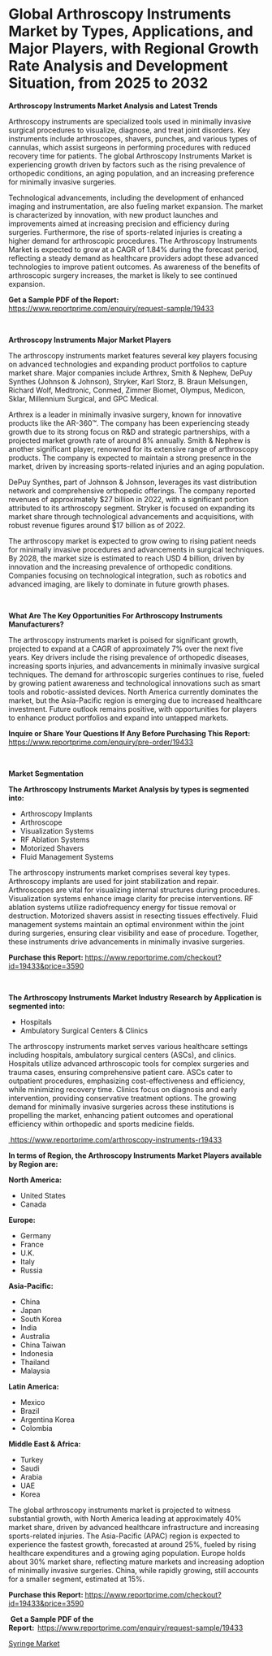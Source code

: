 <p><h1>Global Arthroscopy Instruments Market by Types, Applications, and Major Players, with Regional Growth Rate Analysis and Development Situation, from 2025 to 2032</h1></p><p><strong>Arthroscopy Instruments Market Analysis and Latest Trends</strong></p>
<p><p>Arthroscopy instruments are specialized tools used in minimally invasive surgical procedures to visualize, diagnose, and treat joint disorders. Key instruments include arthroscopes, shavers, punches, and various types of cannulas, which assist surgeons in performing procedures with reduced recovery time for patients. The global Arthroscopy Instruments Market is experiencing growth driven by factors such as the rising prevalence of orthopedic conditions, an aging population, and an increasing preference for minimally invasive surgeries. </p><p>Technological advancements, including the development of enhanced imaging and instrumentation, are also fueling market expansion. The market is characterized by innovation, with new product launches and improvements aimed at increasing precision and efficiency during surgeries. Furthermore, the rise of sports-related injuries is creating a higher demand for arthroscopic procedures. The Arthroscopy Instruments Market is expected to grow at a CAGR of 1.84% during the forecast period, reflecting a steady demand as healthcare providers adopt these advanced technologies to improve patient outcomes. As awareness of the benefits of arthroscopic surgery increases, the market is likely to see continued expansion.</p></p>
<p><strong>Get a Sample PDF of the Report:&nbsp;</strong> <a href="https://www.reportprime.com/enquiry/request-sample/19433?utm_campaign=3010&utm_medium=2&utm_source=Github&utm_content=ia&utm_term=19032025&utm_id=arthroscopy-instruments">https://www.reportprime.com/enquiry/request-sample/19433</a></p>
<p>&nbsp;</p>
<p><strong>Arthroscopy Instruments Major Market Players</strong></p>
<p><p>The arthroscopy instruments market features several key players focusing on advanced technologies and expanding product portfolios to capture market share. Major companies include Arthrex, Smith & Nephew, DePuy Synthes (Johnson & Johnson), Stryker, Karl Storz, B. Braun Melsungen, Richard Wolf, Medtronic, Conmed, Zimmer Biomet, Olympus, Medicon, Sklar, Millennium Surgical, and GPC Medical.</p><p>Arthrex is a leader in minimally invasive surgery, known for innovative products like the AR-360™. The company has been experiencing steady growth due to its strong focus on R&D and strategic partnerships, with a projected market growth rate of around 8% annually. Smith & Nephew is another significant player, renowned for its extensive range of arthroscopy products. The company is expected to maintain a strong presence in the market, driven by increasing sports-related injuries and an aging population.</p><p>DePuy Synthes, part of Johnson & Johnson, leverages its vast distribution network and comprehensive orthopedic offerings. The company reported revenues of approximately $27 billion in 2022, with a significant portion attributed to its arthroscopy segment. Stryker is focused on expanding its market share through technological advancements and acquisitions, with robust revenue figures around $17 billion as of 2022.</p><p>The arthroscopy market is expected to grow owing to rising patient needs for minimally invasive procedures and advancements in surgical techniques. By 2028, the market size is estimated to reach USD 4 billion, driven by innovation and the increasing prevalence of orthopedic conditions. Companies focusing on technological integration, such as robotics and advanced imaging, are likely to dominate in future growth phases.</p></p>
<p>&nbsp;</p>
<p><strong>What Are The Key Opportunities For Arthroscopy Instruments Manufacturers?</strong></p>
<p><p>The arthroscopy instruments market is poised for significant growth, projected to expand at a CAGR of approximately 7% over the next five years. Key drivers include the rising prevalence of orthopedic diseases, increasing sports injuries, and advancements in minimally invasive surgical techniques. The demand for arthroscopic surgeries continues to rise, fueled by growing patient awareness and technological innovations such as smart tools and robotic-assisted devices. North America currently dominates the market, but the Asia-Pacific region is emerging due to increased healthcare investment. Future outlook remains positive, with opportunities for players to enhance product portfolios and expand into untapped markets.</p></p>
<p><strong>Inquire or Share Your Questions If Any Before Purchasing This Report:</strong> <a href="https://www.reportprime.com/enquiry/pre-order/19433?utm_campaign=3010&utm_medium=2&utm_source=Github&utm_content=ia&utm_term=19032025&utm_id=arthroscopy-instruments">https://www.reportprime.com/enquiry/pre-order/19433</a></p>
<p>&nbsp;</p>
<p><strong>Market Segmentation</strong></p>
<p><strong>The Arthroscopy Instruments Market Analysis by types is segmented into:</strong></p>
<p><ul><li>Arthroscopy Implants</li><li>Arthroscope</li><li>Visualization Systems</li><li>RF Ablation Systems</li><li>Motorized Shavers</li><li>Fluid Management Systems</li></ul></p>
<p><p>The arthroscopy instruments market comprises several key types. Arthroscopy implants are used for joint stabilization and repair. Arthroscopes are vital for visualizing internal structures during procedures. Visualization systems enhance image clarity for precise interventions. RF ablation systems utilize radiofrequency energy for tissue removal or destruction. Motorized shavers assist in resecting tissues effectively. Fluid management systems maintain an optimal environment within the joint during surgeries, ensuring clear visibility and ease of procedure. Together, these instruments drive advancements in minimally invasive surgeries.</p></p>
<p><strong>Purchase this Report:&nbsp;</strong><a href="https://www.reportprime.com/checkout?id=19433&price=3590&utm_campaign=3010&utm_medium=2&utm_source=Github&utm_content=ia&utm_term=19032025&utm_id=arthroscopy-instruments">https://www.reportprime.com/checkout?id=19433&price=3590</a></p>
<p>&nbsp;</p>
<p><strong>The Arthroscopy Instruments Market Industry Research by Application is segmented into:</strong></p>
<p><ul><li>Hospitals</li><li>Ambulatory Surgical Centers & Clinics</li></ul></p>
<p><p>The arthroscopy instruments market serves various healthcare settings including hospitals, ambulatory surgical centers (ASCs), and clinics. Hospitals utilize advanced arthroscopic tools for complex surgeries and trauma cases, ensuring comprehensive patient care. ASCs cater to outpatient procedures, emphasizing cost-effectiveness and efficiency, while minimizing recovery time. Clinics focus on diagnosis and early intervention, providing conservative treatment options. The growing demand for minimally invasive surgeries across these institutions is propelling the market, enhancing patient outcomes and operational efficiency within orthopedic and sports medicine fields.</p></p>
<p><a href="https://www.reportprime.com/arthroscopy-instruments-r19433?utm_campaign=3010&utm_medium=2&utm_source=Github&utm_content=ia&utm_term=19032025&utm_id=arthroscopy-instruments">&nbsp;https://www.reportprime.com/arthroscopy-instruments-r19433</a></p>
<p><strong>In terms of Region, the Arthroscopy Instruments Market Players available by Region are:</strong></p>
<p>
    <p> <strong> North America: </strong>
        <ul>
            <li>United States</li>
            <li>Canada</li>
        </ul>
        </p> 
    <p> <strong> Europe: </strong>
        <ul>
            <li>Germany</li>
            <li>France</li>
            <li>U.K.</li>
            <li>Italy</li>
            <li>Russia</li>
        </ul>
        </p> 
    <p> <strong> Asia-Pacific: </strong>
        <ul>
            <li>China</li>
            <li>Japan</li>
            <li>South Korea</li>
            <li>India</li>
            <li>Australia</li>
            <li>China Taiwan</li>
            <li>Indonesia</li>
            <li>Thailand</li>
            <li>Malaysia</li>
        </ul>
        </p> 
    <p> <strong> Latin America: </strong>
        <ul>
            <li>Mexico</li>
            <li>Brazil</li>
            <li>Argentina Korea</li>
            <li>Colombia</li>
        </ul>
        </p> 
    <p> <strong> Middle East & Africa: </strong>
        <ul>
            <li>Turkey</li>
            <li>Saudi</li>
            <li>Arabia</li>
            <li>UAE</li>
            <li>Korea</li>
        </ul>
    </p>
    </p>
<p><p>The global arthroscopy instruments market is projected to witness substantial growth, with North America leading at approximately 40% market share, driven by advanced healthcare infrastructure and increasing sports-related injuries. The Asia-Pacific (APAC) region is expected to experience the fastest growth, forecasted at around 25%, fueled by rising healthcare expenditures and a growing aging population. Europe holds about 30% market share, reflecting mature markets and increasing adoption of minimally invasive surgeries. China, while rapidly growing, still accounts for a smaller segment, estimated at 15%.</p></p>
<p><strong>Purchase this Report: </strong><a href="https://www.reportprime.com/checkout?id=19433&price=3590&utm_campaign=3010&utm_medium=2&utm_source=Github&utm_content=ia&utm_term=19032025&utm_id=arthroscopy-instruments">https://www.reportprime.com/checkout?id=19433&price=3590</a></p>
<p>&nbsp;<strong>Get a Sample PDF of the Report:&nbsp;&nbsp;</strong><a href="https://www.reportprime.com/enquiry/request-sample/19433?utm_campaign=3010&utm_medium=2&utm_source=Github&utm_content=ia&utm_term=19032025&utm_id=arthroscopy-instruments">https://www.reportprime.com/enquiry/request-sample/19433</a></p>
<p><strong></strong></p>
<p><p><a href="https://github.com/pomasifilo/Market-Research-Report-List-1/blob/main/syringe-market.md?utm_campaign=3010&utm_medium=2&utm_source=Github&utm_content=ia&utm_term=19032025&utm_id=arthroscopy-instruments">Syringe Market</a></p></p>